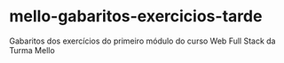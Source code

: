 # mello-gabaritos-exercicios-tarde
Gabaritos dos exercícios do primeiro módulo do curso Web Full Stack da Turma Mello
